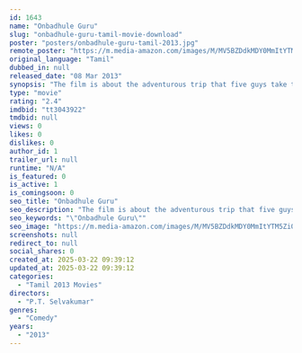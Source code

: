 ```yaml
---
id: 1643
name: "Onbadhule Guru"
slug: "onbadhule-guru-tamil-movie-download"
poster: "posters/onbadhule-guru-tamil-2013.jpg"
remote_poster: "https://m.media-amazon.com/images/M/MV5BZDdkMDY0MmItYTM5Zi00NmZmLWE4OTItMzA5ZDBiNTI5OTUxXkEyXkFqcGdeQXVyMTEzNzg0Mjkx._V1_SX300.jpg"
original_language: "Tamil"
dubbed_in: null
released_date: "08 Mar 2013"
synopsis: "The film is about the adventurous trip that five guys take together, and what happens to them during their expedition"
type: "movie"
rating: "2.4"
imdbid: "tt3043922"
tmdbid: null
views: 0
likes: 0
dislikes: 0
author_id: 1
trailer_url: null
runtime: "N/A"
is_featured: 0
is_active: 1
is_comingsoon: 0
seo_title: "Onbadhule Guru"
seo_description: "The film is about the adventurous trip that five guys take together, and what happens to them during their expedition"
seo_keywords: "\"Onbadhule Guru\""
seo_image: "https://m.media-amazon.com/images/M/MV5BZDdkMDY0MmItYTM5Zi00NmZmLWE4OTItMzA5ZDBiNTI5OTUxXkEyXkFqcGdeQXVyMTEzNzg0Mjkx._V1_SX300.jpg"
screenshots: null
redirect_to: null
social_shares: 0
created_at: 2025-03-22 09:39:12
updated_at: 2025-03-22 09:39:12
categories:
  - "Tamil 2013 Movies"
directors:
  - "P.T. Selvakumar"
genres:
  - "Comedy"
years:
  - "2013"
---
```

